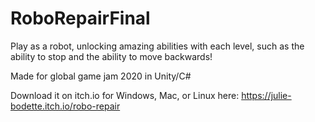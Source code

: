 # RoboRepairFinal

Play as a robot, unlocking amazing abilities with each level, such as the ability to stop and the ability to move backwards!

Made for global game jam 2020 in Unity/C#

Download it on itch.io for Windows, Mac, or Linux here: https://julie-bodette.itch.io/robo-repair
